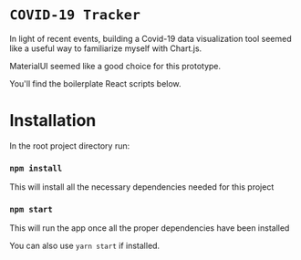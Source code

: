 # `COVID-19 Tracker `

In light of recent events, building a Covid-19 data visualization tool seemed like a useful way to familiarize myself with Chart.js. 

MaterialUI seemed like a good choice for this prototype.

You'll find the boilerplate React scripts below.

# Installation

In the root project directory run:

### `npm install`

This will install all the necessary dependencies needed for this project

### `npm start`

This will run the app once all the proper dependencies have been installed

You can also use `yarn start` if installed.